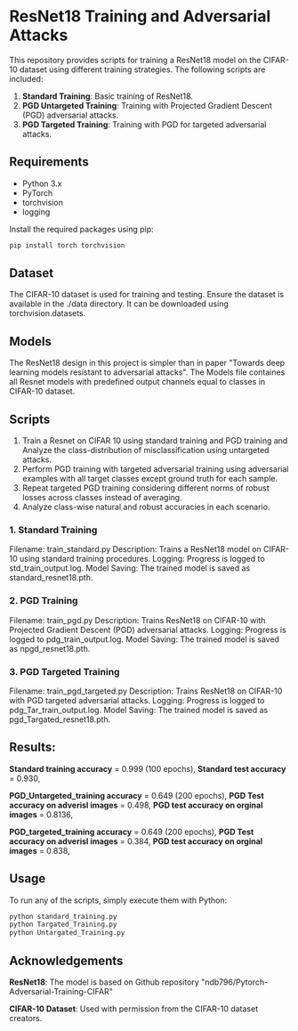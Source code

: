 # ResNet18 Training and Adversarial Attacks

This repository provides scripts for training a ResNet18 model on the CIFAR-10 dataset using different training strategies. The following scripts are included:

1. **Standard Training**: Basic training of ResNet18.
2. **PGD Untargeted Training**: Training with Projected Gradient Descent (PGD) adversarial attacks.
3. **PGD Targeted Training**: Training with PGD for targeted adversarial attacks.

## Requirements

- Python 3.x
- PyTorch
- torchvision
- logging

Install the required packages using pip:

```bash
pip install torch torchvision
```
## Dataset
The CIFAR-10 dataset is used for training and testing. Ensure the dataset is available in the ./data directory. It can be downloaded using torchvision.datasets.
## Models
The ResNet18 design in this project is simpler than in paper "Towards deep learning models resistant to adversarial attacks". The Models file containes all Resnet models with predefined output channels equal to classes in CIFAR-10 dataset.

## Scripts

1) Train a Resnet on CIFAR 10 using standard training and PGD training and Analyze the class-distribution of misclassification using untargeted attacks.
2) Perform PGD training with targeted adversarial training using adversarial examples with all target classes except ground truth for each sample.
3) Repeat targeted PGD training considering different norms of robust losses across classes instead of averaging.
4) Analyze class-wise natural and robust accuracies in each scenario.
   
### 1. Standard Training
Filename: train_standard.py
Description: Trains a ResNet18 model on CIFAR-10 using standard training procedures.
Logging: Progress is logged to std_train_output.log.
Model Saving: The trained model is saved as standard_resnet18.pth.
### 2. PGD Training
Filename: train_pgd.py
Description: Trains ResNet18 on CIFAR-10 with Projected Gradient Descent (PGD) adversarial attacks.
Logging: Progress is logged to pdg_train_output.log.
Model Saving: The trained model is saved as npgd_resnet18.pth.
### 3. PGD Targeted Training
Filename: train_pgd_targeted.py
Description: Trains ResNet18 on CIFAR-10 with PGD targeted adversarial attacks.
Logging: Progress is logged to pdg_Tar_train_output.log.
Model Saving: The trained model is saved as pgd_Targated_resnet18.pth.

## Results:
**Standard training accuracy** = 0.999 (100 epochs),
**Standard test accuracy** = 0.930,

**PGD_Untargeted_training accuracy** = 0.649 (200 epochs), 
**PGD Test accuracy on adverisl images** = 0.498, 
**PGD test accuracy on orginal images** = 0.8136, 

**PGD_targeted_training accuracy** = 0.649 (200 epochs), 
**PGD Test accuracy on adverisl images** = 0.384, 
**PGD test accuracy on orginal images** = 0.838, 

## Usage
To run any of the scripts, simply execute them with Python:
```bash
python standard_training.py
python Targated_Training.py
python Untargated_Training.py
```
## Acknowledgements
**ResNet18**: The model is based on Github repository "ndb796/Pytorch-Adversarial-Training-CIFAR"

**CIFAR-10 Dataset**: Used with permission from the CIFAR-10 dataset creators.
